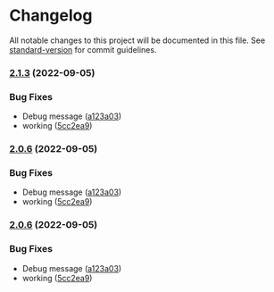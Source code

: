 # Changelog

All notable changes to this project will be documented in this file. See [standard-version](https://github.com/conventional-changelog/standard-version) for commit guidelines.

### [2.1.3](/github.com/future-wd/hugo-contact-form-xhr/compare/v2.1.2...v2.1.3) (2022-09-05)


### Bug Fixes

* Debug message ([a123a03](/github.com/future-wd/hugo-contact-form-xhr/commit/a123a034490c108d94c4c2e8b286499d4c842819))
* working ([5cc2ea9](/github.com/future-wd/hugo-contact-form-xhr/commit/5cc2ea91227b5d7ee630720383bb53957e2373cc))

### [2.0.6](/github.com/future-wd/hugo-contact-form-xhr/compare/v2.1.2...v2.0.6) (2022-09-05)


### Bug Fixes

* Debug message ([a123a03](/github.com/future-wd/hugo-contact-form-xhr/commit/a123a034490c108d94c4c2e8b286499d4c842819))
* working ([5cc2ea9](/github.com/future-wd/hugo-contact-form-xhr/commit/5cc2ea91227b5d7ee630720383bb53957e2373cc))

### [2.0.6](/github.com/future-wd/hugo-contact-form-xhr/compare/v2.1.2...v2.0.6) (2022-09-05)


### Bug Fixes

* Debug message ([a123a03](/github.com/future-wd/hugo-contact-form-xhr/commit/a123a034490c108d94c4c2e8b286499d4c842819))
* working ([5cc2ea9](/github.com/future-wd/hugo-contact-form-xhr/commit/5cc2ea91227b5d7ee630720383bb53957e2373cc))
